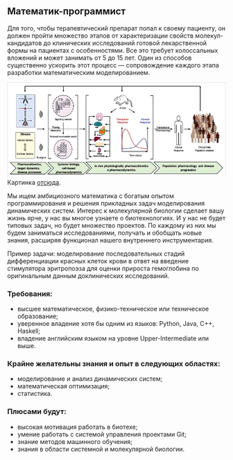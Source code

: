 ## Математик-программист

Для того, чтобы терапевтический препарат попал к своему пациенту, он должен пройти множество этапов от характеризации свойств молекул-кандидатов до клинических исследований готовой лекарственной формы на пациентах с особенностями. Все это требует колоссальных вложений и может занимать от 5 до 15 лет. Один из способов существенно ускорить этот процесс — сопровождение каждого этапа разработки математическим моделированием.

![Этапы моделирования](/positions/img/pkpd.png)
Картинка [отсюда](https://www.ncbi.nlm.nih.gov/pubmed/27661132).

Мы ищем амбициозного математика с богатым опытом программирования и решения прикладных задач моделирования динамических систем. Интерес к молекулярной биологии сделает вашу жизнь ярче, у нас вы многое узнаете о биотехнологиях. И у нас не будет типовых задач, но будет множество проектов. По каждому из них мы будем заниматься исследованиями, получать и обобщать новые знания, расширяя функционал нашего внутреннего инструментария.

Пример задачи:
моделирование последовательных стадий дифференциации красных клеток крови в ответ на введение стимулятора эритропоэза для оценки прироста гемоглобина по оригинальным данным доклинических исследований.



### Требования:
- высшее математическое, физико-техническое или техническое образование;
- уверенное владение хотя бы одним из языков: Python, Java, C++, Haskell;
- владение английским языком на уровне Upper-Intermediate или выше.

### Крайне желательны знания и опыт в следующих областях:
- моделирование и анализ динамических систем;
- математическая оптимизация;
- статистика.

### Плюсами будут:
- высокая мотивация работать в биотехе;
- умение работать с системой управления проектами Git;
- знание методов машинного обучения;
- знания в области системной и молекулярной биологии.
